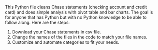 This Python file cleans Chase statements (checking account and credit card) and does simple analysis with pivot table and bar charts.
The goal is for anyone that has Python but with no Python knowledge to be able to follow along. Here are the steps:
1. Download your Chase statements in csv file.
2. Change the names of the files in the code to match your file names.
3. Customize and automate categories to fit your needs.
